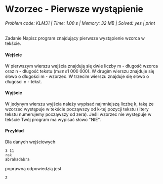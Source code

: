 # Wzorzec - Pierwsze wystąpienie
###### Problem code: KLM31 \| Time: 1.00 s \| Memory: 32 MB \| Solved: yes \| print

Zadanie
Napisz program znajdujący pierwsze wystąpienie wzorca w tekście.

#### Wejście
W pierwszym wierszu wejścia znajdują się dwie liczby m - długość wzorca oraz n - długość tekstu (m≤n≤1 000 000).
W drugim wierszu znajduje się słowo o długości m - wzorzec.
W trzecim wierszu znajduje się słowo o długości n - tekst.

#### Wyjście
W jedynym wierszu wyjścia należy wypisać najmniejszą liczbę k, taką że wzorzec występuje w tekście począwszy od k-tej pozycji tekstu (litery tekstu numerujemy począwszy od zera). Jeśli wzorzec nie występuje w tekście Twój program ma wypisać słowo "NIE".

#### Przykład
Dla danych wejściowych

```
3 11
rak
abrakadabra
```
poprawną odpowiedzią jest
```
2
```
